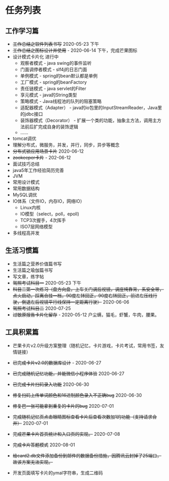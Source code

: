 # 任务列表
## 工作学习篇
* ~~工作总结之软件列表书写~~ 2020-05-23 下午
* ~~工作总结之图标设计并使用~~ - 2020-06-14 下午，完成芒果图标
* 设计模式卡片化 进行中
  * 观察者模式 - java swing的事件监听
  * 门面调停者模式 - slf4j的日志门面
  * 单例模式 - spring的bean默认都是单例
  * 工厂模式 - spring的beanFactory
  * 责任链模式 - java servlet的Filter
  * 享元模式 - java的String类型
  * 策略模式 - Java线程池的队列的阻塞策略
  * 适配器模式（Adapter） -  java的io包里的InputStreamReader，Java里的jdbc接口
  * 装饰器模式（Decorator） - 扩展一个类的功能，抽象主方法，调用主方法前后扩完成自身的装饰逻辑
  * ……
* tomcat调优
* 理解分布式，微服务，并发，并行，同步，异步等概念
* ~~分布式锁应用场景卡片~~ 2020-06-12
* ~~zookeeper卡片~~ - 202-06-12
* 面试技巧总结
* java5年工作经验简历完善
* JVM
* 常用设计模式
* 常用数据结构
* MySQL调优
* IO体系（文件IO，内存IO，网络IO）
  * Linux内核
  * IO模型（select，poll，epoll)
  * TCP3次握手，4次挥手
  * ISO7层网络模型
* 多线程高并发


## 生活习惯篇
* 生活篇之营养价值篇书写
* 生活篇之瑜伽篇书写
* 写文章，练字帖
* ~~驾照考试科目一~~  2020-05-23 下午
* ~~科目二第一次练习（盘方向盘，上车关门调后视镜，调座椅靠背，系安全带，点火启动，踩离合挂一档，90度左转回正，90度右转回正，前进左压线行驶，倒退左后视镜平行线保持一定距离行驶）~~ 2020-06-06
* ~~驾照考试科目二~~ 2020-07-25
* ~~过敏原报告卡片化留存~~ - 2020-05-12 户尘螨，猫毛，虾蟹，牛肉，腰果。

## 工具积累篇

* 芒果卡片v2.0升级方案整理（随机记忆，卡片游戏，卡片考试，常用书签，友情链接）
* ~~已完成卡片v2.0的数据库设计~~ - 2020-06-27
* ~~已完成随机记忆功能，并能微信小程序体验~~ 2020-06-27
* ~~已完成卡片扫码录入功能~~ 2020-06-30
* ~~修复扫码上传单词颜色和16进制颜色录入不正确bug~~ 2020-06-30
* ~~修复巴一张可能拿到重复的卡片的bug~~ 2020-07-01
* ~~完成随机记忆页点击眼睛图标查看卡片后查看次数加1的功能（支持请求合并）~~ 2020-07-01
* ~~完成芒果卡片首页统计和入口页的实现。~~ 2020-07-08
* ~~完成卡片答题模式~~ 2020-08-01
* ~~给card2.db文件添加备份到邮件的数据备份措施，因腾讯云封掉了25端口，故该方案无法实现。~~

* 开发页面填写卡片的ymal字符串，生成二维码